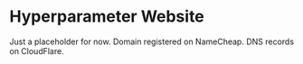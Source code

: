 # Hyperparameter Website

Just a placeholder for now. Domain registered on NameCheap. DNS records on CloudFlare.
